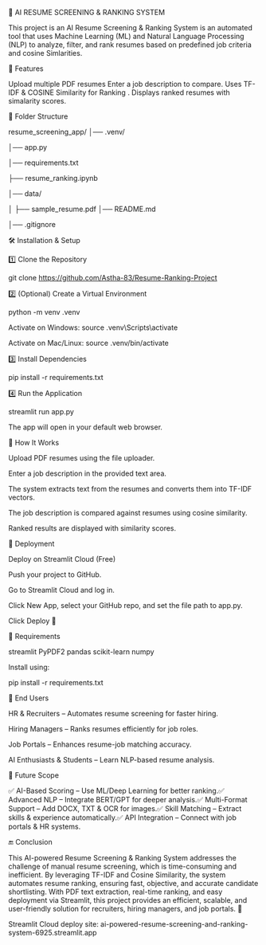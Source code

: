 🚀 AI RESUME SCREENING & RANKING SYSTEM

This project is an AI Resume Screening & Ranking System is an automated tool that uses Machine Learning (ML) and Natural Language Processing (NLP) to analyze, filter, and rank resumes based on predefined job criteria and cosine Simlarities.

📌 Features

Upload multiple PDF resumes 
Enter a job description to compare.
Uses TF-IDF & COSINE Similarity for Ranking .
Displays ranked resumes with simalarity scores.

📂 Folder Structure

resume_screening_app/ 
│── .venv/

│── app.py

│── requirements.txt

├── resume_ranking.ipynb

│── data/

│ ├── sample_resume.pdf │── README.md

│── .gitignore

🛠️ Installation & Setup

1️⃣ Clone the Repository

git clone https://github.com/Astha-83/Resume-Ranking-Project

2️⃣ (Optional) Create a Virtual Environment

python -m venv .venv

Activate on Windows: source .venv\Scripts\activate

Activate on Mac/Linux: source .venv/bin/activate

3️⃣ Install Dependencies

pip install -r requirements.txt

4️⃣ Run the Application

streamlit run app.py

The app will open in your default web browser.

📌 How It Works

Upload PDF resumes using the file uploader.

Enter a job description in the provided text area.

The system extracts text from the resumes and converts them into TF-IDF vectors.

The job description is compared against resumes using cosine similarity.

Ranked results are displayed with similarity scores.

📡 Deployment

Deploy on Streamlit Cloud (Free)

Push your project to GitHub.

Go to Streamlit Cloud and log in.

Click New App, select your GitHub repo, and set the file path to app.py.

Click Deploy 🚀

🔧 Requirements

streamlit PyPDF2 pandas scikit-learn numpy

Install using:

pip install -r requirements.txt

🎯 End Users

HR & Recruiters – Automates resume screening for faster hiring.

Hiring Managers – Ranks resumes efficiently for job roles.

Job Portals – Enhances resume-job matching accuracy.

AI Enthusiasts & Students – Learn NLP-based resume analysis.

🔮 Future Scope

✅ AI-Based Scoring – Use ML/Deep Learning for better ranking.✅ Advanced NLP – Integrate BERT/GPT for deeper analysis.✅ Multi-Format Support – Add DOCX, TXT & OCR for images.✅ Skill Matching – Extract skills & experience automatically.✅ API Integration – Connect with job portals & HR systems.

🔚 Conclusion

This AI-powered Resume Screening & Ranking System addresses the challenge of manual resume screening, which is time-consuming and inefficient. By leveraging TF-IDF and Cosine Similarity, the system automates resume ranking, ensuring fast, objective, and accurate candidate shortlisting. With PDF text extraction, real-time ranking, and easy deployment via Streamlit, this project provides an efficient, scalable, and user-friendly solution for recruiters, hiring managers, and job portals. 🚀

Streamlit Cloud deploy site: ai-powered-resume-screening-and-ranking-system-6925.streamlit.app
